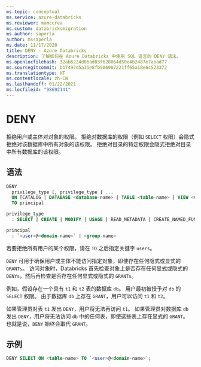 ```yaml
---
ms.topic: conceptual
ms.service: azure-databricks
ms.reviewer: mamccrea
ms.custom: databricksmigration
ms.author: saperla
author: mssaperla
ms.date: 11/17/2020
title: DENY - Azure Databricks
description: 了解如何在 Azure Databricks 中使用 SQL 语言的 DENY 语法。
ms.openlocfilehash: 32ab6224d06ad03f628064d50e4b2487e7abad77
ms.sourcegitcommit: bb7497d5a11e8fb506907221ff65a18e6c523372
ms.translationtype: HT
ms.contentlocale: zh-CN
ms.lasthandoff: 01/22/2021
ms.locfileid: "98692141"
---
```

# <a name="deny"></a>DENY

拒绝用户或主体对对象的权限。 拒绝对数据库的权限（例如 ``SELECT`` 权限）会隐式拒绝对该数据库中所有对象的该权限。 拒绝对目录的特定权限会隐式拒绝对目录中所有数据库的该权限。

## <a name="syntax"></a>语法

```sql
DENY
  privilege_type [, privilege_type ] ...
  ON [CATALOG | DATABASE <database-name> | TABLE <table-name> | VIEW <view-name> | FUNCTION <function-name> | ANONYMOUS FUNCTION | ANY FILE]
  TO principal

privilege_type
  : SELECT | CREATE | MODIFY | USAGE | READ_METADATA | CREATE_NAMED_FUNCTION | ALL PRIVILEGES

principal
  : `<user>@<domain-name>` | <group-name>
```

若要拒绝所有用户的某个权限，请在 ``TO`` 之后指定关键字 ``users``。

``DENY`` 可用于确保用户或主体不能访问指定对象，即使存在任何隐式或显式的 ``GRANTs``。 访问对象时，Databricks 首先检查对象上是否存在任何显式或隐式的 ``DENYs``，然后再检查是否存在任何显式或隐式的 ``GRANTs``。

例如，假设存在一个具有 ``t1`` 和 ``t2`` 表的数据库 ``db``。 用户最初被授予对 ``db`` 的 ``SELECT`` 权限。 由于数据库 ``db`` 上存在 ``GRANT``，用户可以访问 ``t1`` 和 ``t2``。

如果管理员对表 ``t1`` 发出 ``DENY``，用户将无法再访问 ``t1``。
如果管理员对数据库 ``db`` 发出 ``DENY``，用户将无法访问 ``db`` 中的任何表，即使这些表上存在显式的 ``GRANT``。 也就是说，``DENY`` 始终会取代 ``GRANT``。

## <a name="example"></a>示例

```sql
DENY SELECT ON <table-name> TO `<user>@<domain-name>`;
```